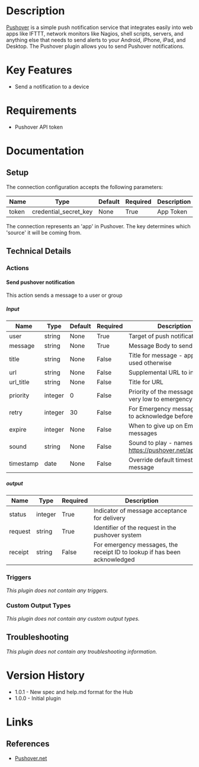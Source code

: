 # Description

[Pushover](https://pushover.net) is a simple push notification service that integrates easily into web apps 
like IFTTT, network monitors like Nagios, shell scripts, servers, and anything else that needs to send alerts 
to your Android, iPhone, iPad, and Desktop. The Pushover plugin allows you to send Pushover notifications.

# Key Features

* Send a notification to a device

# Requirements

* Pushover API token

# Documentation

## Setup

The connection configuration accepts the following parameters:

|Name|Type|Default|Required|Description|Enum|
|----|----|-------|--------|-----------|----|
|token|credential_secret_key|None|True|App Token|None|

The connection represents an 'app' in Pushover.  The key determines which 'source' it will be coming from.

## Technical Details

### Actions

#### Send pushover notification

This action sends a message to a user or group

##### Input

|Name|Type|Default|Required|Description|Enum|
|----|----|-------|--------|-----------|----|
|user|string|None|True|Target of push notification|None|
|message|string|None|True|Message Body to send|None|
|title|string|None|False|Title for message - app name used otherwise|None|
|url|string|None|False|Supplemental URL to include|None|
|url_title|string|None|False|Title for URL|None|
|priority|integer|0|False|Priority of the message from very low to emergency|None|
|retry|integer|30|False|For Emergency messages, time to acknowledge before retry|None|
|expire|integer|None|False|When to give up on Emergency messages|None|
|sound|string|None|False|Sound to play - names at https://pushover.net/api#sounds|None|
|timestamp|date|None|False|Override default timestamp on message|None|

##### output

|Name|Type|Required|Description|
|----|----|--------|-----------|
|status|integer|True|Indicator of message acceptance for delivery|
|request|string|True|Identifier of the request in the pushover system|
|receipt|string|False|For emergency messages, the receipt ID to lookup if has been acknowledged|

### Triggers

_This plugin does not contain any triggers._

### Custom Output Types

_This plugin does not contain any custom output types._

## Troubleshooting

_This plugin does not contain any troubleshooting information._

# Version History

* 1.0.1 - New spec and help.md format for the Hub
* 1.0.0 - Initial plugin

# Links

## References

* [Pushover.net](https://pushover.net)

